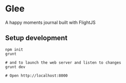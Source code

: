 # Glee
A happy moments journal built with FlightJS

## Setup development

    npm init
    grunt
    
    # and to launch the web server and listen to changes
    grunt dev

    # Open http://localhost:8000
